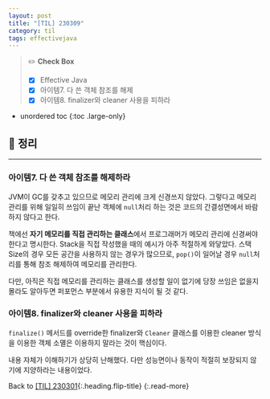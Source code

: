 ```yaml
---
layout: post
title: "[TIL] 230309"
category: til
tags: effectivejava
---
```

> ✏️ **Check Box**
>
> * [x] <label>Effective Java</label>
> * [x] <label>아이템7. 다 쓴 객체 참조를 해제</label>
> * [x] <label>아이템8. finalizer와 cleaner 사용을 피하라</label>

* unordered toc
{:toc .large-only}

## 📌 정리
*** 

### 아이템7. 다 쓴 객체 참조를 해제하라

JVM이 GC를 갖추고 있으므로 메모리 관리에 크게 신경쓰지 않았다. 그렇다고 메모리 관리를 위해 일일히 쓰임이 끝난 객체에 `null`처리 하는 것은 코드의 간결성면에서 바람하지 않다고 한다.

책에선 **자기 메모리를 직접 관리하는 클래스**에서 프로그래머가 메모리 관리에 신경써야 한다고 명시한다. Stack을 직접 작성했을 때의 예시가 아주 적절하게 와닿았다. 스택 Size의 경우 모든 공간을 사용하지 않는 경우가 많으므로, `pop()`이 일어날 경우 `null`처리를 통해 참조 해제하여 메모리를 관리한다.

다만, 아직은 직접 메모리를 관리하는 클래스를 생성할 일이 없기에 당장 쓰임은 없을지 몰라도 알아두면 퍼포먼스 부분에서 유용한 지식이 될 것 같다.

### 아이템8. finalizer와 cleaner 사용을 피하라

`finalize()` 메서드를 override한 finalizer와 `Cleaner` 클래스를 이용한 cleaner 방식을 이용한 객체 소멸은 이용하지 말라는 것이 핵심이다.

내용 자체가 이해하기가 상당히 난해했다. 다만 성능면이나 동작이 적절히 보장되지 않기에 지양하라는 내용이었다.

Back to [[TIL] 230301](230301-til){:.heading.flip-title}
{:.read-more}